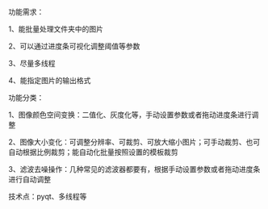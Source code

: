 功能需求：

1、能批量处理文件夹中的图片

2、可以通过进度条可视化调整阈值等参数

3、尽量多线程

4、能指定图片的输出格式



功能分类：

1、图像颜色空间变换：二值化、灰度化等，手动设置参数或者拖动进度条进行调整

2、图像大小变化：可调整分辨率、可裁剪、可放大缩小图片；可手动裁剪、也可自动根据比例裁剪；能自动化批量按照设置的模板裁剪

3、滤波去噪操作：几种常见的滤波器都要有，根据手动设置参数或者拖动进度条进行自动调整



技术点：pyqt、多线程等



